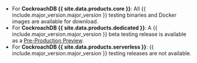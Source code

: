 - For **CockroachDB {{ site.data.products.core }}**: All {{ include.major_version.major_version }} testing binaries and Docker images are available for download.
- For **CockroachDB {{ site.data.products.dedicated }}**: A {{ include.major_version.major_version }} beta testing release is available as a [Pre-Production Preview](http://cockroachlabs.com/docs/cockroachcloud/upgrade-policy#pre-production-preview).
- For **CockroachDB {{ site.data.products.serverless }}**: {{ include.major_version.major_version }} testing releases are not available.

